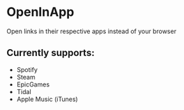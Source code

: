 # OpenInApp

Open links in their respective apps instead of your browser

## Currently supports:

- Spotify
- Steam
- EpicGames
- Tidal
- Apple Music (iTunes)
